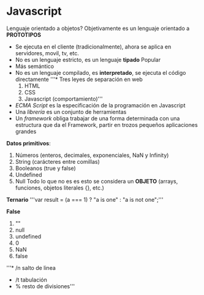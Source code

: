 # Javascript

Lenguaje orientado a objetos? Objetivamente es un lenguaje orientado a **PROTOTIPOS**
* Se ejecuta en el cliente (tradicionalmente), ahora se aplica en servidores, movil, tv, etc.
* No es un lenguaje estricto, es un lenguaje **tipado**
Popular
* Más semántico
* No es un lenguaje compilado, es **interpretado**, se ejecuta el código directamente
'''* Tres leyes de separación en web
    1. HTML
    2. CSS
    3. Javascript (comportamiento)'''
* *ECMA Script* es la especificación de la programación en Javascript
* Una *librería* es un conjunto de herramientas
* Un *framework* obliga trabajar de una forma determinada con una estructura que da el Framework, partir en trozos pequeños aplicaciones grandes

**Datos primitivos**:
1. Números (enteros, decimales, exponenciales, NaN y Infinity)
2. String (carácteres entre comillas)
3. Booleanos (true y false)
4. Undefined
5. Null
Todo lo que no es es esto se considera un **OBJETO** (arrays, funciones, objetos literales {}, etc.)

**Ternario**
'''var result = (a === 1) ? "a is one" : "a is not one";'''

**False**
1. ""
2. null
3. undefined
4. 0
5. NaN
6. false

'''* /n salto de linea
* /t tabulación
* % resto de divisiones'''

